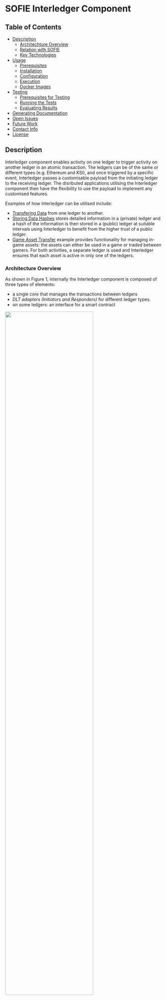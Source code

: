 # SOFIE Interledger Component

## Table of Contents
- [Description](#Description)
    - [Architechture Overview](#Architecture-Overview)
    - [Relation with SOFIE](#Relation-with-SOFIE)
    - [Key Technologies](#Key-Technologies)
- [Usage](#Usage)
    - [Prerequisites](#Prerequisites)
    - [Installation](#Installation)
    - [Configuration](#Configuration)
    - [Execution](#Execution)
    - [Docker Images](#Docker-Images)
- [Testing](#Testing)
    - [Prerequisites for Testing](#Prerequisites-for-Testing)
    - [Running the Tests](#Running-the-Tests)
    - [Evaluating Results](Evaluating-Results)
- [Generating Documentation](#Generating-Documentation)
- [Open Issues](#Open-Issues)
- [Future Work](#Future-Work)
- [Contact Info](#Contact-Info)
- [License](#License)

## Description

Interledger component enables activity on one ledger to trigger activity on another ledger in an atomic transaction. The ledgers can be of the same or different types (e.g. Ethereum and KSI), and once triggered by a specific event, Interledger passes a customisable payload from the initiating ledger to the receiving ledger. The disributed applications utilising the Interledger component then have the flexibility to use the payload to implement any customised features. 

Examples of how Interledger can be utilised include:
- [Transfering Data](/doc/example-data_transfer.rst) from one ledger to another.
- [Storing Data Hashes](/doc/adapter-ksi.md) stores detailed information in a (private) ledger and a hash of the information is then  stored in a (public) ledger at suitable intervals using Interledger to benefit from the higher trust of a public ledger.
- [Game Asset Transfer](/doc/example-game_asset_transfer.rst) example provides functionality for managing in-game assets: the assets can either be used in a game or traded between gamers. For both activities, a separate ledger is used and Interledger ensures that each asset is active in only one of the ledgers.

### Architecture Overview
As shown in Figure 1, internally the Interledger component is composed of three types of elements:
- a single *core*  that manages the transactions between ledgers
- *DLT adapters (Initiators and Responders)* for different ledger types. 
- on some ledgers: an interface for a smart contract

<img width="75%" src="figures/Interledger-overview-1.png">

Figure 1: internal structure of the Interledger module

Interledger component currently supports two DLT types: [Ethereum](/doc/adapter-eth.md) and [KSI](/doc/adapter-ksi.md). Other DLTs can be supported by [implementing adapters](/doc/Interledger_internals.rst#extending-interledger-to-support-additional-ledgers) for them. Support for additional ledgers is forthcoming as discussed in the [Future Work](#Future-Work) section.

Ledgers can function as *Initiators* that trigger transactions and as *Responders* that act based on a trigger thus creating a unidirectional data transfer from the *Initiator* to the *Responders*. However, a pair of ledgers can also be configured for bidirectional data transfer by defining both ledgers as *Initiators* and *Responders* as described in the [Configuration](#Configuration) section. 

Some ledgers may only be capable of acting in one of the roles, e.g. KSI can only act as a Responder that stores hashes as KSI cannot emit events. 

As shown in figure 2, Interledger functions by linking two ledgers, one in the *Initiator* role and one in the *Responder* role. The Interledger component is run on a server and it listens for events (*InterledgerEventSending*) from the *Initiator*, which triggers the Interledger to call the *interledgerReceive()* function on the *Responder* . Once the *Responder* is finishied processing the transaction, it emits either *InterledgerEventAccepted* event, which triggers the Interledger to call *interledgerCommit()* function of the *Initiator*, or the *InterledgerEventRejected* event, which triggers the Interledger to call the *interledgerAbort()* function of the *Initiator*.

![Interledger](figures/Interledger-overview-2.png)
Figure 2: using the Interledger module

On some ledgers (e.g. Ethereum), the Interledger communicates with a smart contract on the ledger (so an [interface](/doc/Interledger_internals.rst#ledger-interfaces) for the smart contract is provided), while on others (e.g. KSI), no smart contract is required (or even available) and the Interledger communicates with the ledger directly.

The ability to act as the Initiator smart contract or the Responder smart contract is normally included in the application logic, but a separate proxy contracts can also be used as wrappers to interface with the Interledger module as has been done e.g. in the [Food Supply Chain pilot](https://media.voog.com/0000/0042/0957/files/sofie-onepager-food_final.pdf) (see the pilot's [smart contracts](https://github.com/orgs/SOFIE-project/projects/1) for details). 

More details of the Interledger component's implementation can be found in the [Technical description](/doc/Interledger_internals.rst).

### Relation with SOFIE
Interledger is a key component of the SOFIE Federation Architecture as it enables transactions across ledgers. It is a a standalone module that may be used by other SOFIE components and applications as necessary.


SOFIE pilots utilise the Interledger for different purposes, eg.g. the [Food Supply Chain](https://media.voog.com/0000/0042/0957/files/sofie-onepager-food_final.pdf) uses the Interledger  to automatically store hashes of the transactions on private ledgers onto a public Ethereum ledger for integrity verification, while the [Context-aware Mobile Gaming](https://media.voog.com/0000/0042/0957/files/sofie-onepager-gaming-noScreens.pdf) utilises Interledger to enforce that in-game assets are either available for gaming or being traded between gamers. 

### Key Technologies
The software modules are implemented in **Python**.
Currently the component supports the Ethereum ledger and thus **Solidity** smart contracts as well as the KSI ledger.

***

## Usage

The `src/data_transfer` directory contains the code implementing the software modules of interledger and the default adapters for Ethereum and KSI.

The `solidity/contracts` contains the smart contracts including the data transfer interfaces used by the component.

### Prerequisites

Software modules: **Python 3.6**.

Smart contracts: **Solidity 0.5**.

Ganache CLI and Truffle to test Interledger locally.

### Installation

The dependencies of the Interledger component can be installed with the following commands (note that it is also possible to run the component using a docker image as described in the [Docker Images](#Docker-Images) section):

```bash
python3 -m venv my-env
source my-env/bin/activate
python3 setup.py develop # Install project dependencies locally
```

### Configuration
The configuration file, following the `ini` format, has three main sections:

1) `[service]`: defines the connected ledgers, `left` and `right`, and the `direction` of the data transer;
    - `direction` = `both` | `left-to-right` | `right-to-left`
    - `left` = *left*
    - `right` = *right*

2) `[left]`: indicates the `type` of that ledger and lists its options. The options depend on the specific ledger.  
    - `type` = `ethereum` | `ksi` | ...
    - ...

3) `[right]`: same as above.
    - `type` = `ethereum` | `ksi` | ...
    - ...

The `direction` can have three values:
- `left-to-right` means that interledger listens for events on the `left` ledger and transfers data to the `right` ledger. The interledger component has an `Initiator` adapter for the `left` ledger and a `Responder` adapter for the `right` ledger;
- `right-to-left` the same, but with inverse order;
- `both` means that the two interledger instances will be started (Interledger is unidirectional) to allow transfering data in both directions and that both `Initiator` and `Responder` adapters will be instatiated for both ledgers.

`left` and `right` are custom names and provide all the options needed to setup the ledgers. The available options depend on the `type` of the ledger, and more details of [Ethereum](/doc/adapter-eth.md) and [KSI](/doc/adapter-ksi.md) configuration options are available in their respective documents. Finally, *left* and *right* can also be the same, which can be used e.g. in testing; in that case, section 3 can be omitted.

#### Configuration Example for Ethereum

For ledger `type` =  `ethereum`, the required options are:

- **url:** the ethereum network url (localhost or with [Infura](https://infura.io/));
- **port:** if the url is localhost;
- **minter:** the contract minter (creator) address;
- **contract:** the contract address;
- **contract_abi:** path to the file describing the contract ABI in JSON format.

Example of the Interledger configuration file *config-file-name.cfg* for Ethereum, it defines two ledgers that are running locally on ports 7545 and 7546:

    [service]
    direction=both
    left=left
    right=right

    [left]
    type=ethereum
    url=http://localhost
    port=7545
    minter=0x63f7e0a227bCCD4701aB459b837446Ce61aaEb6D
    contract=0x50dc31410Cae2527b034233338B85872BE67EEe6
    contract_abi=solidity/contracts/GameToken.abi.json

    [right]
    type=ethereum
    url=http://localhost
    port=7546
    minter=0xc4C13639a867EfA9f863aF99A4c8d002E57198e0
    contract=0xba83df5f1DF4aB344240eC9F1E096790c88A216A
    contract_abi=solidity/contracts/GameToken.abi.json

For public Ethereum network external providers, such as [Infura](https://infura.io/), can be utilised to avoid running a full Ethereum node. For external providers the additional option is:

- **private_key** the private key of the minter account used to sign the transaction;

Specifically, when using the Infura endpoints, please use the websocket version only so that the events emmitted can be listened for properly. An example can be found in the `[infura]` part of the sample configuration `local-config.cfg`.

### Execution

(For local testing, ensure that local ledger instances are running, and smart contracts are deployed to them, check [testing](#Testing) section for an example.)

Run the following command:

```bash
python3 start_interledger.py config-file-name.cfg
```

Where `config-file-name.cfg` is a configuration file for the setup of the interledger component, following the previously described `ini` format.

This script will create an Interledger component instance according to the configuration file and then calls the `Interledger.run()` routine which will listen to events coming from the connected ledger(s). The script can be interrupted with: `^C`.

There are multiple examples of utilising the Interledger component:

- [CLI demo app](/demo/cli) can be used to directly interact with the Interledger component.
- A simple example for [data transfer](/doc/example-data_transfer.rst) between two different Ethereum networks via an external provider.
- Interledger component supports [storing hashes](/doc/adapter-ksi.md) to the [Guardtime KSI](https://guardtime.com/technology) blockchain using [Catena DB](https://tryout-catena.guardtime.net/swagger/) service.
- The [game asset transfer](/doc/example-game_asset_transfer.rst) example show how a protocol for enforcing that in-game assets are only active in one of the connected ledgers at a time can be built on top of the Interledger.

### Docker Images

Execute the script `docker-build.sh` to build a Docker image for the Interledger component. Configuration file can be provided to the image at runtime `docker run -v /path/to/config.cfg:/var/interledger/local-config.cfg interledger`.

`Dockerfile` contains multiple build targets:
- **build**: only installs dependencies
- **interledger_compose**: in addition to above, also compiles smart contracts; this target is used by the Docker Compose setup
- **run_demo**: runs Interledger command line demo
- **run (default)**: runs Inteledger component

**Docker Compose**

Docker Compose setup allows an easy usage of the Interledger [CLI demo](/demo/cli/README.md) by running `sh compose_start.sh`. Note that starting the whole setup will take some time, especially for the first time when all the necessary Docker images are build, also it is important to allow the startup script to shutdown gracefully.

The setup contains two Ganache CLI instances that act as local ledgers, the Interledger component, and the command line demo, see `docker-compose.yaml` for more details.

If there are any updates to the Interledger component, example smart contracts, `Dockerfile`, or `docker-compose.yaml`, run `docker-compose build` command to rebuild the containers.

***

## Testing

The `tests/` directory contains the scripts to test the software modules of the component, including unit tests, integration tests, and system tests, while the `solidity/test/` directory contains the tests for the smart contracts.

### Prerequisites for Testing

The easiest way to run the tests for the component is by using [Tox](https://tox.readthedocs.io/en/latest/), which will install all dependencies for testing and run all the tests. It is also possible to run the tests directly using pytest, which also allows running tests independently.

Install Tox:

```bash
pip install tox
```

Or install pytest and dependencies:

```bash
pip install pytest pytest-asyncio
```

Some of the tests assume that local Ethereum networks are running. Ganache CLI tool can be used for this:

```bash
npm install -g ganache-cli
```

To run component tests requiring local Ethereum networks, and to test example smart contracts, install Truffle:

```bash
cd solidity/
npm install
```

#### Environment

- [Truffle](https://www.trufflesuite.com/) to test the smart contracts (it includes the [Mocha](https://mochajs.org/) framework);
- The [pytest](https://docs.pytest.org/en/latest/getting-started.html) testing framework;
- The [pytest asyncio](https://github.com/pytest-dev/pytest-asyncio) library to test async co-routines.

### Running the Tests

First, local test networks need to be set up:

```bash
ganache-cli -p 7545
ganache-cli -p 7546
```

Afterwards, deploy the smart contracts to the local test networks:
```bash
make migrate-left
make migrate-right
```

Then, to test the component, run either:
```bash
tox
```

Or:
```bash
pytest --ignore=tests/system/test_ksi_responder.py --ignore=tests/system/test_interledger_ethereum_ksi.py --ignore=tests/system/test_timeout.py tests/
```

Read the [README](/tests/README.md) for pytest tests and test structure.

Note that testing the KSI support requires valid credentials for the Catena service. The tests can be run manually after adding credentials to `local-config.cfg`:
```bash

pytest tests/system/test_ksi_responder.py tests/system/test_interledger_ethereum_ksi.py
```

Note that testing timeout handling requires starting `ganache-cli` with `-b <blocking-time>` parameter:
 ```bash
ganache-cli -b 1 -p 7545
ganache-cli -b 1 -p 7546

pytest tests/system/test_timeout.py
```   

To test the smart contracts located in the `solidity` directory, shutdown `ganache-cli` instances (they will block the tests) and run the following (smart contracts are compiled automatically):
```bash
make test-contracts
```

### Evaluating the Results

When using Tox and Truffle, test results in JUnit format are stored in the `tests` directory. 
Files `python_test_results.xml` and `smart_contracts_test_results.xml` contain results for 
the Python and smart contracts tests respectively.

***

## Generating Documentation
A documentation file including the information provided by this readme, docs for different modules and functions (both Python and Solidity) can be generated by using the [Sphinx](http://www.sphinx-doc.org/en/master/) tool. This section provides the commands to generate documentation in HTML and PDF formats.

### Requirements
- Install dependencies for generating documentation:
```bash
pip install 'sphinx<3.0.0' m2r sphinxcontrib-httpdomain sphinxcontrib-soliditydomain sphinxcontrib-seqdiag
```

- Solidity
To generate code documentation for Solidity, install [soliditydomain](https://pypi.org/project/sphinxcontrib-soliditydomain/).

- PDF
To generate documentation in PDF format, the `latexmk` package is required to be installed. And please follow the [instructions](http://www.sphinx-doc.org/en/master/usage/builders/index.html#sphinx.builders.latex.LaTeXBuilder). **warning! Does not work if Solidity files are included. Exlude them from the documentation if you want to generate PDF documentation.**

### Generation 

- For HTML docs
```bash
make html
```

- For PDF docs via LaTeX
```bash
make latexpdf
```

### Miscs

In case a new sphinx documentation project is created:
- select **yes** when the `sphinx quickstart` command asks for `autodoc`;
- include the lines below in `doc/conf.py`:

```python
import sys
sys.path.insert(0, os.path.abspath('..'))

extensions = ['sphinx.ext.autodoc',
    'sphinxcontrib.soliditydomain',
    'sphinx.ext.coverage',
    ]

# autodoc lookup paths for solidity code
autodoc_lookup_path = '../solidity/contracts' # or any other path to smart-contracts
```

***

## Open Issues

- Each run of the module is done with empty data

This means that pending transactions from previous runs will not be considered and there is no recovery mechanism during re-start.

- Congestion of Ethereum transactions

If multiple transactions are invoked simultaneously, the (Ethereum) nonce of transactions generated by the component may be out of sync, thus making those invalid.

## Future Work

Some of the planned future improvements to the Interledger component include

- support for other ledger types, e.g. HyperLedger Fabric.
- support for transactions over more than two ledgers.
- example of using Hash Time Lock Contracts (HTLCs).

***

## Contact Information

**Contact**: Wu, Lei lei.1.wu@aalto.fi

**Contributors**: can be found in [authors](AUTHORS)



## License

This component is licensed under the Apache License 2.0.
